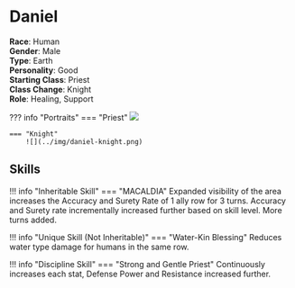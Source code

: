 # Daniel

**Race**: Human  
**Gender**: Male  
**Type**: Earth  
**Personality**: Good  
**Starting Class**: Priest  
**Class Change**: Knight  
**Role**: Healing, Support

??? info "Portraits"
    === "Priest"
        ![](../img/daniel-priest.png)

    === "Knight"
        ![](../img/daniel-knight.png)

## Skills

!!! info "Inheritable Skill"
    === "MACALDIA"
        Expanded visibility of the area increases the Accuracy and Surety Rate of 1 ally row for 3 turns. Accuracy and Surety rate incrementally increased further based on skill level. More turns added.

!!! info "Unique Skill (Not Inheritable)"
    === "Water-Kin Blessing"
        Reduces water type damage for humans in the same row.

!!! info "Discipline Skill"
    === "Strong and Gentle Priest"
        Continuously increases each stat, Defense Power and Resistance increased further.